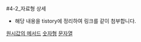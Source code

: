 #4-2_자료형 상세
- 해당 내용을 tistory에 정리하여 링크를 같이 첨부합니다.

[원시값의 메서드](https://ldd6cr-adness.tistory.com/385)
[숫자형](https://ldd6cr-adness.tistory.com/386)
[문자열](https://ldd6cr-adness.tistory.com/387)